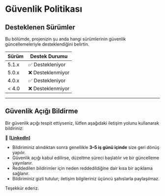 # Güvenlik Politikası

## Desteklenen Sürümler

Bu bölümde, projenizin şu anda hangi sürümlerinin güvenlik güncellemeleriyle desteklendiğini belirtin.

| Sürüm    | Destek Durumu    |
| -------- | ---------------- |
| 5.1.x    | ✅ Destekleniyor  |
| 5.0.x    | ❌ Desteklenmiyor |
| 4.0.x    | ✅ Destekleniyor  |
| < 4.0    | ❌ Desteklenmiyor |

---

## Güvenlik Açığı Bildirme

Bir güvenlik açığı tespit ettiyseniz, lütfen aşağıdaki iletişim yolunu kullanarak bildiriniz:

📧 **[[LinkedIn](https://www.linkedin.com/in/erencice/)]**

- Bildiriminiz alındıktan sonra genellikle **3–5 iş günü içinde** size geri dönüş yapılır.
- Güvenlik açığı kabul edilirse, düzeltme süreci başlatılır ve bir güncelleme yayınlanır.
- Reddedilen bildirimler için neden reddedildiğine dair kısa bir açıklama sağlanır.
- Bildiriminiz gizli tutulur; iletişim bilgileriniz üçüncü şahıslarla paylaşılmaz.

Teşekkür ederiz.
